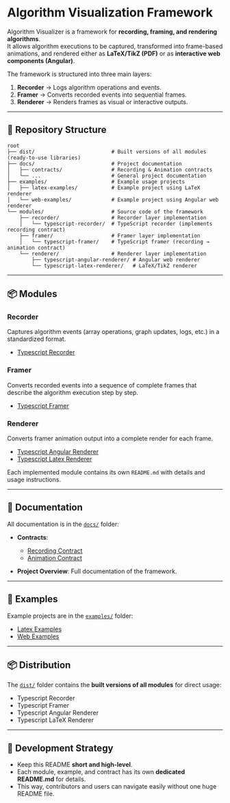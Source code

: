 # Algorithm Visualization Framework

Algorithm Visualizer is a framework for **recording, framing, and rendering algorithms**.  
It allows algorithm executions to be captured, transformed into frame-based animations, and rendered either as **LaTeX/TikZ (PDF)** or as **interactive web components (Angular)**.

The framework is structured into three main layers:
1. **Recorder** → Logs algorithm operations and events.
2. **Framer** → Converts recorded events into sequential frames.
3. **Renderer** → Renders frames as visual or interactive outputs.

---

## 📂 Repository Structure

```text
root
├── dist/                         # Built versions of all modules (ready-to-use libraries)
├── docs/                         # Project documentation
│   ├── contracts/                # Recording & Animation contracts
│   └── ...                       # General project documentation
├── examples/                     # Example usage projects
│   ├── latex-examples/           # Example project using LaTeX renderer
│   └── web-examples/             # Example project using Angular web renderer
└── modules/                      # Source code of the framework
    ├── recorder/                 # Recorder layer implementation
    │   └── typescript-recorder/  # TypeScript recorder (implements recording contract)
    ├── framer/                   # Framer layer implementation
    │   └── typescript-framer/    # TypeScript framer (recording → animation contract)
    └── renderer/                 # Renderer layer implementation
        ├── typescript-angular-renderer/ # Angular web renderer
        └── typescript-latex-renderer/   # LaTeX/TikZ renderer
```


---

## 📦 Modules

### Recorder
Captures algorithm events (array operations, graph updates, logs, etc.) in a standardized format.

- [Typescript Recorder](./modules/recorder/typescript-recorder/README.md)

### Framer
Converts recorded events into a sequence of complete frames that describe the algorithm execution step by step.

- [Typescript Framer](./modules/framer/typescript-framer/README.md)

### Renderer
Converts framer animation output into a complete render for each frame.

- [Typescript Angular Renderer](./modules/renderer/typescript-angular-renderer/README.md)
- [Typescript Latex Renderer](./modules/renderer/typescript-latex-renderer/README.md)

Each implemented module contains its own `README.md` with details and usage instructions.

---

## 📑 Documentation

All documentation is in the [`docs/`](./docs) folder:
- **Contracts**:
    - [Recording Contract](./docs/contracts/recording.contract.md)
    - [Animation Contract](./docs/contracts/animation.contract.md)
  

- **Project Overview**: Full documentation of the framework.

---

## 🚀 Examples

Example projects are in the [`examples/`](./examples) folder:
- [Latex Examples](./examples/latex-examples/README.md)
- [Web Examples](./examples/web-examples/README.md)

---

## 📦 Distribution

The [`dist/`](./dist) folder contains the **built versions of all modules** for direct usage:
- Typescript Recorder
- Typescript Framer
- Typescript Angular Renderer
- Typescript LaTeX Renderer

---

## 📌 Development Strategy

- Keep this README **short and high-level**.
- Each module, example, and contract has its own **dedicated README.md** for details.
- This way, contributors and users can navigate easily without one huge README file.  
